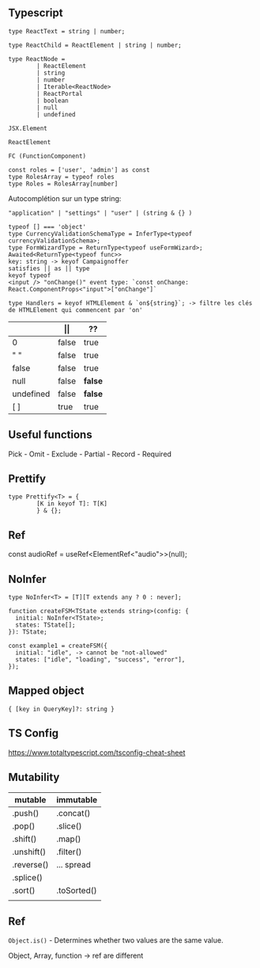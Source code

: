 ## Typescript

```
type ReactText = string | number;

type ReactChild = ReactElement | string | number;

type ReactNode =
        | ReactElement
        | string
        | number
        | Iterable<ReactNode>
        | ReactPortal
        | boolean
        | null
        | undefined

JSX.Element

ReactElement

FC (FunctionComponent)

```

```
const roles = ['user', 'admin'] as const
type RolesArray = typeof roles
type Roles = RolesArray[number]
```

Autocomplétion sur un type string:
```
"application" | "settings" | "user" | (string & {} )
```

```
typeof [] === 'object'
type CurrencyValidationSchemaType = InferType<typeof currencyValidationSchema>;
type FormWizardType = ReturnType<typeof useFormWizard>;
Awaited<ReturnType<typeof func>>
key: string -> keyof Campaignoffer
satisfies || as || type
keyof typeof
<input /> "onChange()" event type: `const onChange: React.ComponentProps<"input">["onChange"]`
```
```
type Handlers = keyof HTMLElement & `on${string}`; -> filtre les clés de HTMLElement qui commencent par 'on'
```

|           | \|\|  | ??        |
|-----------|-------|-----------|
| 0         | false | true      |
| " "       | false | true      |
| false     | false | true      |
| null      | false | **false** |
| undefined | false | **false** |
| [ ]       | true  | true      |


## Useful functions

Pick - Omit - Exclude - Partial - Record - Required

## Prettify

```
type Prettify<T> = {
        [K in keyof T]: T[K]
        } & {};
```

## Ref

const audioRef = useRef<ElementRef<"audio">>(null);
<audio ref={audioRef} />

## NoInfer

```
type NoInfer<T> = [T][T extends any ? 0 : never];
```
```
function createFSM<TState extends string>(config: {
  initial: NoInfer<TState>;
  states: TState[];
}): TState;
```
```
const example1 = createFSM({
  initial: "idle", -> cannot be "not-allowed"
  states: ["idle", "loading", "success", "error"],
});
```

## Mapped object

```
{ [key in QueryKey]?: string }
```

## TS Config

https://www.totaltypescript.com/tsconfig-cheat-sheet

## Mutability

| mutable    | immutable   |
|------------|-------------|
| .push()    | .concat()   |
| .pop()     | .slice()    |
| .shift()   | .map()      |
| .unshift() | .filter()   |
| .reverse() | ... spread  |
| .splice()  |             |
| .sort()    | .toSorted() |
|            |             |


## Ref

`Object.is()` - Determines whether two values are the same value.

Object, Array, function -> ref are different
